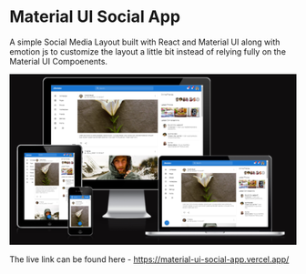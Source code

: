 # Material UI Social App

A simple Social Media Layout built with React and Material UI along with emotion js to customize the layout a little bit instead of relying fully on the Material UI Compoenents.

![Material UI Social App Screenshot](./media/screenshot.png)

The live link can be found here - https://material-ui-social-app.vercel.app/
